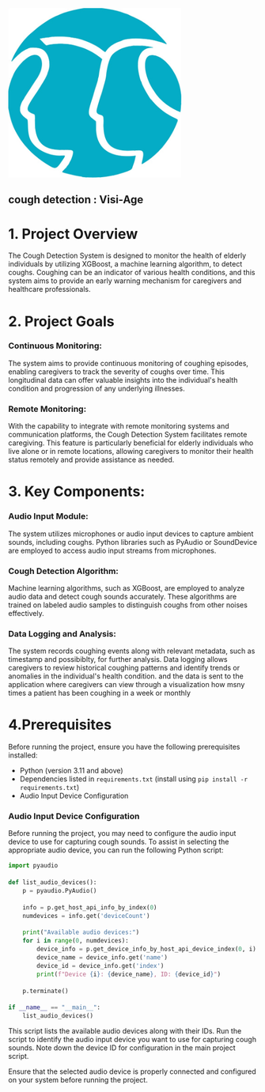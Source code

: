 

<img src="https://github.com/arthurbirate/cough_detection_visi_age/blob/main/cough_detection_4.0/logo/caringminds.jpg" alt="Alt text" width="350"/>


## cough detection : Visi-Age


# 1. Project Overview
The Cough Detection System is designed to monitor the health of elderly individuals by utilizing XGBoost, a machine learning algorithm, to detect coughs. Coughing can be an indicator of various health conditions, and this system aims to provide an early warning mechanism for caregivers and healthcare professionals.

# 2. Project Goals

### Continuous Monitoring: 
The system aims to provide continuous monitoring of coughing episodes, enabling caregivers to track the severity of coughs over time. This longitudinal data can offer valuable insights into the individual's health condition and progression of any underlying illnesses.


### Remote Monitoring: 
With the capability to integrate with remote monitoring systems and communication platforms, the Cough Detection System facilitates remote caregiving. This feature is particularly beneficial for elderly individuals who live alone or in remote locations, allowing caregivers to monitor their health status remotely and provide assistance as needed.

# 3. Key Components:

### Audio Input Module:  
The system utilizes microphones or audio input devices to capture ambient sounds, including coughs. Python libraries such as PyAudio or SoundDevice are employed to access audio input streams from microphones.

### Cough Detection Algorithm:

Machine learning algorithms, such as XGBoost, are employed to analyze audio data and detect cough sounds accurately. These algorithms are trained on labeled audio samples to distinguish coughs from other noises effectively.


### Data Logging and Analysis:

The system records coughing events along with relevant metadata, such as timestamp and possibiblty, for further analysis. Data logging allows caregivers to review historical coughing patterns and identify trends or anomalies in the individual's health condition. and the data is sent to the application where caregivers can view through a visualization how msny times a patient has been coughing in a week or monthly 

# 4.Prerequisites


Before running the project, ensure you have the following prerequisites installed:

- Python (version 3.11 and above)
- Dependencies listed in `requirements.txt` (install using `pip install -r requirements.txt`)
- Audio Input Device Configuration

### Audio Input Device Configuration

Before running the project, you may need to configure the audio input device to use for capturing cough sounds. To assist in selecting the appropriate audio device, you can run the following Python script:

```python
import pyaudio

def list_audio_devices():
    p = pyaudio.PyAudio()

    info = p.get_host_api_info_by_index(0)
    numdevices = info.get('deviceCount')

    print("Available audio devices:")
    for i in range(0, numdevices):
        device_info = p.get_device_info_by_host_api_device_index(0, i)
        device_name = device_info.get('name')
        device_id = device_info.get('index')
        print(f"Device {i}: {device_name}, ID: {device_id}")

    p.terminate()

if __name__ == "__main__":
    list_audio_devices()

```
This script lists the available audio devices along with their IDs. Run the script to identify the audio input device you want to use for capturing cough sounds. Note down the device ID for configuration in the main project script.

Ensure that the selected audio device is properly connected and configured on your system before running the project.

